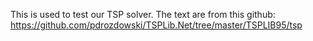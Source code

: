 This is used to test our TSP solver. The text are from this github: https://github.com/pdrozdowski/TSPLib.Net/tree/master/TSPLIB95/tsp



